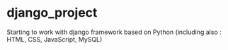 # django_project
Starting to work with django framework based on Python (including also : HTML, CSS, JavaScript, MySQL)
